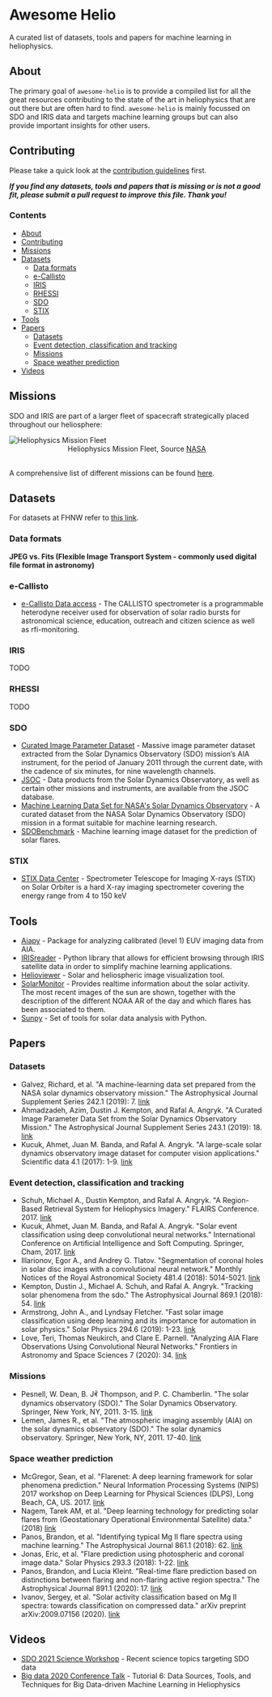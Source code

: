 # Awesome Helio  <!-- omit in toc -->

A curated list of datasets, tools and papers for machine learning in heliophysics.

## About

The primary goal of `awesome-helio` is to provide a compiled list for all the great resources contributing to the state of the art in heliophysics that are out there but are often hard to find. `awesome-helio` is mainly focussed on SDO and IRIS data and targets machine learning groups but can also provide important insights for other users.

## Contributing

Please take a quick look at the [contribution guidelines](https://github.com/i4Ds/awesome-helio/blob/master/CONTRIBUTING.md) first.

**_If you find any datasets, tools and papers that is missing or is not a good fit, please submit a pull request to improve this file. Thank you!_**

### Contents  <!-- omit in toc -->

- [About](#about)
- [Contributing](#contributing)
- [Missions](#missions)
- [Datasets](#datasets)
  - [Data formats](#data-formats)
  - [e-Callisto](#e-callisto)
  - [IRIS](#iris)
  - [RHESSI](#rhessi)
  - [SDO](#sdo)
  - [STIX](#stix)
- [Tools](#tools)
- [Papers](#papers)
  - [Datasets](#datasets-1)
  - [Event detection, classification and tracking](#event-detection-classification-and-tracking)
  - [Missions](#missions-1)
  - [Space weather prediction](#space-weather-prediction)
- [Videos](#videos)

## Missions

SDO and IRIS are part of a larger fleet of spacecraft strategically placed throughout our heliosphere:

<span class="img_container center" style="display: block;">
    <img alt="Heliophysics Mission Fleet" src="../main/images/helio-fleet-01-2021.jpg?raw=true" style="display:block; margin-left: auto; margin-right: auto;" title="caption" />
    <span class="img_caption" style="display: block; text-align: center;">Heliophysics Mission Fleet, Source <a href="https://science.nasa.gov/heliophysics/mission-fleet-diagram">NASA</a></span>
</span>
</br>

A comprehensive list of different missions can be found [here](https://science.nasa.gov/missions-page?field_division_tid=5&field_phase_tid=All).

## Datasets

For datasets at FHNW refer to [this link](DATA_at_FHNW.md).

### Data formats

**JPEG vs. Fits (Flexible Image Transport System - commonly used digital file format in astronomy)**

### e-Callisto

- [e-Callisto Data access](http://www.e-callisto.org/Data/data.html) - The CALLISTO spectrometer is a programmable heterodyne receiver used for observation of solar radio bursts for astronomical science, education, outreach and citizen science as well as rfi-monitoring.

### IRIS

TODO

### RHESSI

TODO


### SDO 

- [Curated Image Parameter Dataset](http://dmlab.cs.gsu.edu/dmlabapi/isd_docs.html) - Massive image parameter dataset extracted from the Solar Dynamics Observatory (SDO) mission’s AIA instrument, for the period of January 2011 through the current date, with the cadence of six minutes, for nine wavelength channels.
- [JSOC](http://jsoc.stanford.edu/) - Data products from the Solar Dynamics Observatory, as well as certain other missions and instruments, are available from the JSOC database.
- [Machine Learning Data Set for NASA's Solar Dynamics Observatory](https://purl.stanford.edu/nk828sc2920) - A curated dataset from the NASA Solar Dynamics Observatory (SDO) mission in a format suitable for machine learning research.
- [SDOBenchmark](https://i4ds.github.io/SDOBenchmark/) - Machine learning image dataset for the prediction of solar flares.

### STIX

- [STIX Data Center](https://pub023.cs.technik.fhnw.ch/view/list/bsd) - Spectrometer Telescope for Imaging X-rays (STIX) on Solar Orbiter is a hard X-ray imaging spectrometer covering the energy range from 4 to 150 keV

## Tools

- [Aiapy](https://gitlab.com/LMSAL_HUB/aia_hub/aiapy) - Package for analyzing calibrated (level 1) EUV imaging data from AIA.
- [IRISreader](https://github.com/i4Ds/IRISreader) - Python library that allows for efficient browsing through IRIS satellite data in order to simplify machine learning applications.
- [Helioviewer](http://www.helioviewer.org) - Solar and heliospheric image visualization tool.
- [SolarMonitor](https://solarmonitor.org/) - Provides realtime information about the solar activity. The most recent images of the sun are shown, together with the description of the different NOAA AR of the day and which flares has been associated to them.
- [Sunpy](https://sunpy.org/) - Set of tools for solar data analysis with Python.

## Papers


### Datasets

- Galvez, Richard, et al. "A machine-learning data set prepared from the NASA solar dynamics observatory mission." The Astrophysical Journal Supplement Series 242.1 (2019): 7. [link](https://arxiv.org/abs/1903.04538)
- Ahmadzadeh, Azim, Dustin J. Kempton, and Rafal A. Angryk. "A Curated Image Parameter Data Set from the Solar Dynamics Observatory Mission." The Astrophysical Journal Supplement Series 243.1 (2019): 18. [link](https://arxiv.org/abs/1906.01062)
- Kucuk, Ahmet, Juan M. Banda, and Rafal A. Angryk. "A large-scale solar dynamics observatory image dataset for computer vision applications." Scientific data 4.1 (2017): 1-9. [link](https://www.nature.com/articles/sdata201796)

### Event detection, classification and tracking

- Schuh, Michael A., Dustin Kempton, and Rafal A. Angryk. "A Region-Based Retrieval System for Heliophysics Imagery." FLAIRS Conference. 2017. [link](https://www.researchgate.net/profile/Dustin-Kempton-2/publication/317385457_A_Region-based_Retrieval_System_for_Heliophysics_Imagery/links/5cf7a11692851c4dd02a3da9/A-Region-based-Retrieval-System-for-Heliophysics-Imagery.pdf)
- Kucuk, Ahmet, Juan M. Banda, and Rafal A. Angryk. "Solar event classification using deep convolutional neural networks." International Conference on Artificial Intelligence and Soft Computing. Springer, Cham, 2017. [link](https://www.researchgate.net/publication/317570870)
- Illarionov, Egor A., and Andrey G. Tlatov. "Segmentation of coronal holes in solar disc images with a convolutional neural network." Monthly Notices of the Royal Astronomical Society 481.4 (2018): 5014-5021. [link](https://arxiv.org/abs/1809.05748)
- Kempton, Dustin J., Michael A. Schuh, and Rafal A. Angryk. "Tracking solar phenomena from the sdo." The Astrophysical Journal 869.1 (2018): 54. [link](https://iopscience.iop.org/article/10.3847/1538-4357/aae9e9)
- Armstrong, John A., and Lyndsay Fletcher. "Fast solar image classification using deep learning and its importance for automation in solar physics." Solar Physics 294.6 (2019): 1-23. [link](https://link.springer.com/article/10.1007/s11207-019-1473-z)
- Love, Teri, Thomas Neukirch, and Clare E. Parnell. "Analyzing AIA Flare Observations Using Convolutional Neural Networks." Frontiers in Astronomy and Space Sciences 7 (2020): 34. [link](https://doi.org/10.3389/fspas.2020.00034)

### Missions

- Pesnell, W. Dean, B. Jꎬ Thompson, and P. C. Chamberlin. "The solar dynamics observatory (SDO)." The Solar Dynamics Observatory. Springer, New York, NY, 2011. 3-15. [link](https://www.researchgate.net/profile/William-Pesnell/publication/236026766_The_Solar_Dynamics_Observatory/links/0c9605287e3a908b99000000/The-Solar-Dynamics-Observatory.pdf)
- Lemen, James R., et al. "The atmospheric imaging assembly (AIA) on the solar dynamics observatory (SDO)." The solar dynamics observatory. Springer, New York, NY, 2011. 17-40. [link](https://link.springer.com/article/10.1007/s11207-011-9776-8)

### Space weather prediction

- McGregor, Sean, et al. "Flarenet: A deep learning framework for solar phenomena prediction." Neural Information Processing Systems (NIPS) 2017 workshop on Deep Learning for Physical Sciences (DLPS), Long Beach, CA, US. 2017. [link](http://solardynamo.org/publications/McGregor_etal_NIPS_2017.pdf)
- Nagem, Tarek AM, et al. "Deep learning technology for predicting solar flares from (Geostationary Operational Environmental Satellite) data." (2018) [link](https://www.researchgate.net/publication/322924477_Deep_Learning_Technology_for_Predicting_Solar_Flares_from_Geostationary_Operational_Environmental_Satellite_Data?enrichId=rgreq-c8121ef3caa7c31906fde5bb9c53e014-XXX&enrichSource=Y292ZXJQYWdlOzMyMjkyNDQ3NztBUzo1OTAyMDE3ODA5NzM1NjhAMTUxNzcyNjQ3ODAyNA==&el=1_x_2&_esc=publicationCoverPdf)
- Panos, Brandon, et al. "Identifying typical Mg II flare spectra using machine learning." The Astrophysical Journal 861.1 (2018): 62. [link](https://iopscience.iop.org/article/10.3847/1538-4357/aac779/pdf)
- Jonas, Eric, et al. "Flare prediction using photospheric and coronal image data." Solar Physics 293.3 (2018): 1-22. [link](https://link.springer.com/article/10.1007/s11207-018-1258-9)
- Panos, Brandon, and Lucia Kleint. "Real-time flare prediction based on distinctions between flaring and non-flaring active region spectra." The Astrophysical Journal 891.1 (2020): 17. [link](https://iopscience.iop.org/article/10.3847/1538-4357/ab700b/pdf)
- Ivanov, Sergey, et al. "Solar activity classification based on Mg II spectra: towards classification on compressed data." arXiv preprint arXiv:2009.07156 (2020). [link](https://arxiv.org/pdf/2009.07156.pdf)

## Videos

- [SDO 2021 Science Workshop](https://www.youtube.com/channel/UCy_NKqf3CnLGlBTBJ5DmkBA) - Recent science topics targeting SDO data
- [Big data 2020 Conference Talk](https://dmlab.cs.gsu.edu/bigdata/bigdata-tutorial-2020/BigData2020_Tutorial_backupTalks2.mp4) - Tutorial 6: Data Sources, Tools, and Techniques for Big Data-driven Machine Learning in Heliophysics